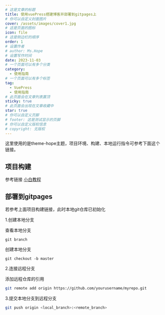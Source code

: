 ```yaml
---
# 这是文章的标题
title: 使用vuePress搭建博客并部署到gitpages上
# 你可以自定义封面图片
cover: /assets/images/cover1.jpg
# 这是页面的图标
icon: file
# 这是侧边栏的顺序
order: 1
# 设置作者
# author: Ms.Hope
# 设置写作时间
date: 2023-11-03
# 一个页面可以有多个分类
category:
  - 使用指南
# 一个页面可以有多个标签
tag:
  - VuePress
  - 使用指南
# 此页面会在文章列表置顶
sticky: true
# 此页面会出现在文章收藏中
star: true
# 你可以自定义页脚
# footer: 这是测试显示的页脚
# 你可以自定义版权信息
# copyright: 无版权
---
```


这里使用的是theme-hope主题，项目环境、构建、本地运行指令可参考下面这个链接。

<!-- more -->
## 项目构建

参考链接 [小白教程](https://theme-hope.vuejs.press/zh/cookbook/tutorial/)

## 部署到gitpages

若参考上面项目构建链接，此时本地git仓库已初始化

1.创建本地分支

  查看本地分支
```shell
git branch
```
  创建本地分支
```shell
git checkout -b master
```

2.连接远程分支

添加远程仓库的引用
```sh
git remote add origin https://github.com/yourusername/myrepo.git
```

3.提交本地分支到远程分支
```sh
git push origin <local_branch>:<remote_branch>
```

